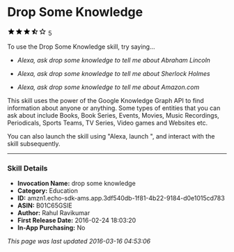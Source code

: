 # Drop Some Knowledge
![3.7 stars](../../../images/ic_star_black_18dp_1x.png)![3.7 stars](../../../images/ic_star_black_18dp_1x.png)![3.7 stars](../../../images/ic_star_black_18dp_1x.png)![3.7 stars](../../../images/ic_star_half_black_18dp_1x.png)![3.7 stars](../../../images/ic_star_border_black_18dp_1x.png) 5

To use the Drop Some Knowledge skill, try saying...

* *Alexa, ask drop some knowledge to tell me about Abraham Lincoln*

* *Alexa, ask drop some knowledge to tell me about Sherlock Holmes*

* *Alexa, ask drop some knowledge to tell me about Amazon.com*

This skill uses the power of the Google Knowledge Graph API to find information about anyone or anything. Some types of entities that you can ask about include Books, Book Series, Events, Movies, Music Recordings, Periodicals, Sports Teams, TV Series, Video games and Websites etc.

You can also launch the skill using "Alexa, launch <drop some knowledge>", and interact with the skill subsequently.

***

### Skill Details

* **Invocation Name:** drop some knowledge
* **Category:** Education
* **ID:** amzn1.echo-sdk-ams.app.3df540db-1f81-4b22-9184-d0e1015cd783
* **ASIN:** B01C65GSIE
* **Author:** Rahul Ravikumar
* **First Release Date:** 2016-02-24 18:03:20
* **In-App Purchasing:** No

*This page was last updated 2016-03-16 04:53:06*
